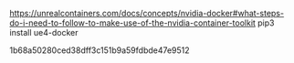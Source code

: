 https://unrealcontainers.com/docs/concepts/nvidia-docker#what-steps-do-i-need-to-follow-to-make-use-of-the-nvidia-container-toolkit
pip3 install ue4-docker

1b68a50280ced38dff3c151b9a59fdbde47e9512
